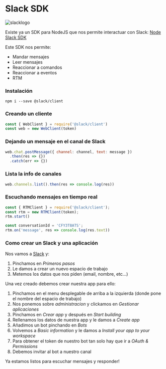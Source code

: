 # Slack SDK

![slacklogo](https://www.google.com/url?sa=i&source=images&cd=&cad=rja&uact=8&ved=2ahUKEwjHpb6rr6XgAhWSlhQKHVDmDlsQjRx6BAgBEAU&url=https%3A%2F%2Fwww.pinterest.com%2Fpin%2F129267451779877153%2F&psig=AOvVaw1kBTfmK9dHBq0GS6BGykgM&ust=1549482786326874)

Existe ya un SDK para NodeJS que nos permite interactuar con Slack: [Node Slack SDK](https://github.com/slackapi/node-slack-sdk)

Este SDK nos permite:

* Mandar mensajes
* Leer mensajes
* Reaccionar a comandos
* Reaccionar a eventos
* RTM

### Instalación

```
npm i --save @slack/client
```

### Creando un cliente

```javascript
const { WebClient } = require('@slack/client')
const web = new WebClient(token)
```

### Dejando un mensaje en el canal de Slack

```javascript
web.chat.postMessage({ channel: channel, text: message })
  .then(res => {})
  .catch(err => {})
```

### Lista la info de canales
```javascript
web.channels.list().then(res => console.log(res))
```

### Escuchando mensajes en tiempo real
```javascript
const { RTMClient } = require('@slack/client');
const rtm = new RTMClient(token);
rtm.start()

const conversationId = 'CFY3T8ATS';
rtm.on('message', res => console.log(res.text))
```

### Como crear un Slack y una aplicación

Nos vamos a [Slack](https://slack.com/intl/es-es/) y:

1. Pinchamos en *Primeros pasos*
2. Le damos a crear un nuevo espacio de trabajo
3. Metemos los datos que nos piden (email, nombre, etc...)

Una vez creado debemos crear nuestra app para ello:
1. Pinchamos en el menu desplegable de arriba a la izquierda (donde pone el nombre del espacio de trabajo)
2. Nos ponemos sobre *administracion* y clickamos en *Gestionar aplicaciones*
3. Pinchamos en *Crear app* y después en *Start building*
4. Rellenamos los datos de nuestra app y le damos a *Create app*
5. Añadimos un bot pinchando en *Bots*
6. Volvemos a *Basic information* y le damos a *Install your app to your workspace*
7. Para obtener el token de nuestro bot tan solo hay que ir a *OAuth & Permissions*
8. Debemos invitar al bot a nuestro canal

Ya estamos listos para escuchar mensajes y responder!